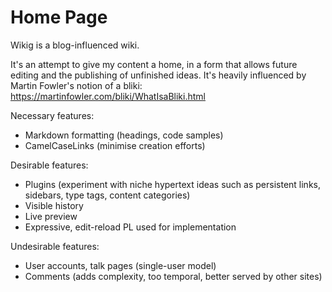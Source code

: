 # Home Page

Wikig is a blog-influenced wiki.

It's an attempt to give my content a home, in a form that allows
future editing and the publishing of unfinished ideas. It's heavily
influenced by Martin Fowler's notion of a bliki:
https://martinfowler.com/bliki/WhatIsaBliki.html

Necessary features:

* Markdown formatting (headings, code samples)
* CamelCaseLinks (minimise creation efforts)

Desirable features:

* Plugins (experiment with niche hypertext ideas such as persistent
  links, sidebars, type tags, content categories)
* Visible history
* Live preview
* Expressive, edit-reload PL used for implementation

Undesirable features:

* User accounts, talk pages (single-user model)
* Comments (adds complexity, too temporal, better served by other
  sites)
